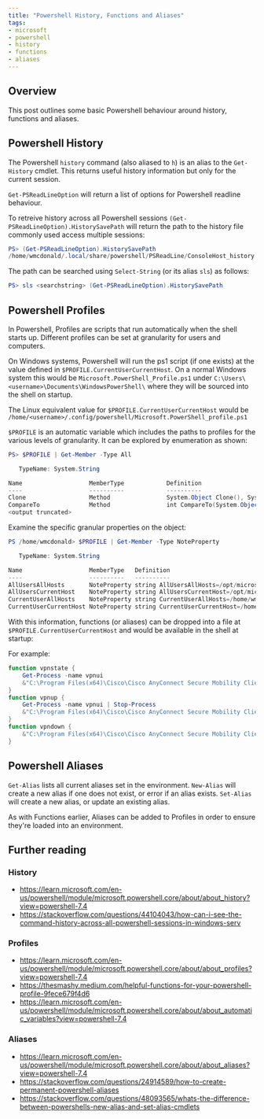 ```yaml
---
title: "Powershell History, Functions and Aliases"
tags:
- microsoft
- powershell
- history
- functions
- aliases
---
```


## Overview
This post outlines some basic Powershell behaviour around history, functions and aliases.

## Powershell History
The Powershell `history` command (also aliased to `h`) is an alias to the `Get-History` cmdlet. This returns useful history information but only for the current session.

`Get-PSReadLineOption` will return a list of options for Powershell readline behaviour.

To retreive history across all Powershell sessions `(Get-PSReadLineOption).HistorySavePath` will return the path to the history file commonly used access multiple sessions:

```powershell
PS> (Get-PSReadLineOption).HistorySavePath
/home/wmcdonald/.local/share/powershell/PSReadLine/ConsoleHost_history.txt
```
The path can be searched using `Select-String` (or its alias `sls`) as follows:
```powershell
PS> sls <searchstring> (Get-PSReadLineOption).HistorySavePath
```
## Powershell Profiles
In Powershell, Profiles are scripts that run automatically when the shell starts up. Different profiles can be set at granularity for users and computers.

On Windows systems, Powershell will run the ps1 script (if one exists) at the value defined in `$PROFILE.CurrentUserCurrentHost`. On a normal Windows system this would be `Microsoft.PowerShell_Profile.ps1` under `C:\Users\<username>\Documents\WindowsPowerShell\` where they will be sourced into the shell on startup. 

The Linux equivalent value for `$PROFILE.CurrentUserCurrentHost` would be `/home/<username>/.config/powershell/Microsoft.PowerShell_profile.ps1`

`$PROFILE` is an automatic variable which includes the paths to profiles for the various levels of granularity. It can be explored by enumeration as shown:

```powershell
PS> $PROFILE | Get-Member -Type All

   TypeName: System.String

Name                   MemberType            Definition
----                   ----------            ----------
Clone                  Method                System.Object Clone(), System.Object ICloneable.Clone()
CompareTo              Method                int CompareTo(System.Object value), int CompareTo(string strB), int IComparable.CompareTo(System.Object obj), i…
<output truncated>
```

Examine the specific granular properties on the object:
```powershell
PS /home/wmcdonald> $PROFILE | Get-Member -Type NoteProperty

   TypeName: System.String

Name                   MemberType   Definition
----                   ----------   ----------
AllUsersAllHosts       NoteProperty string AllUsersAllHosts=/opt/microsoft/powershell/7/profile.ps1
AllUsersCurrentHost    NoteProperty string AllUsersCurrentHost=/opt/microsoft/powershell/7/Microsoft.PowerShell_profile.ps1
CurrentUserAllHosts    NoteProperty string CurrentUserAllHosts=/home/wmcdonald/.config/powershell/profile.ps1
CurrentUserCurrentHost NoteProperty string CurrentUserCurrentHost=/home/wmcdonald/.config/powershell/Microsoft.PowerShell_profile.ps1
```

With this information, functions (or aliases) can be dropped into a file at `$PROFILE.CurrentUserCurrentHost` and would be available in the shell at startup:

For example:
```powershell
function vpnstate {
    Get-Process -name vpnui 
    &"C:\Program Files(x64)\Cisco\Cisco AnyConnect Secure Mobility Client\vpncli.exe" state
}
function vpnup {
    Get-Process -name vpnui | Stop-Process
    &"C:\Program Files(x64)\Cisco\Cisco AnyConnect Secure Mobility Client\vpncli.exe" connect VPN-PROFILE-NAME
}
function vpndown {
    &"C:\Program Files(x64)\Cisco\Cisco AnyConnect Secure Mobility Client\vpncli.exe" disconnect 
}
```

## Powershell Aliases
`Get-Alias` lists all current aliases set in the environment.
`New-Alias` will create a new alias if one does not exist, or error if an alias exists.
`Set-Alias` will create a new alias, or update an existing alias.

As with Functions earlier, Aliases can be added to Profiles in order to ensure they're loaded  into an environment.

## Further reading
### History
- https://learn.microsoft.com/en-us/powershell/module/microsoft.powershell.core/about/about_history?view=powershell-7.4
- https://stackoverflow.com/questions/44104043/how-can-i-see-the-command-history-across-all-powershell-sessions-in-windows-serv
### Profiles
- https://learn.microsoft.com/en-us/powershell/module/microsoft.powershell.core/about/about_profiles?view=powershell-7.4
- https://thesmashy.medium.com/helpful-functions-for-your-powershell-profile-9fece679f4d6
- https://learn.microsoft.com/en-us/powershell/module/microsoft.powershell.core/about/about_automatic_variables?view=powershell-7.4
### Aliases
- https://learn.microsoft.com/en-us/powershell/module/microsoft.powershell.core/about/about_aliases?view=powershell-7.4
- https://stackoverflow.com/questions/24914589/how-to-create-permanent-powershell-aliases
- https://stackoverflow.com/questions/48093565/whats-the-difference-between-powershells-new-alias-and-set-alias-cmdlets
